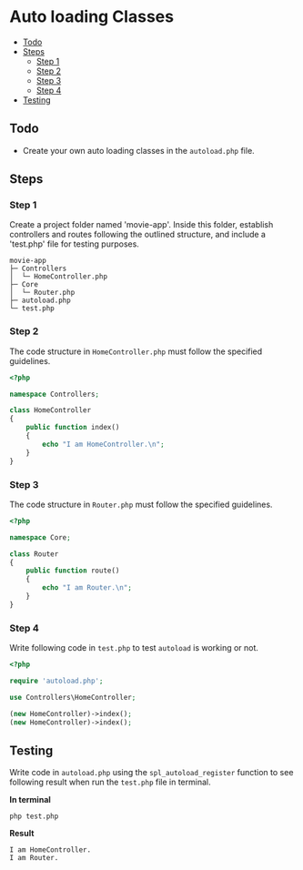 # Auto loading Classes <!-- omit from toc -->

- [Todo](#todo)
- [Steps](#steps)
  - [Step 1](#step-1)
  - [Step 2](#step-2)
  - [Step 3](#step-3)
  - [Step 4](#step-4)
- [Testing](#testing)

## Todo
- Create your own auto loading classes in the `autoload.php` file.

## Steps

### Step 1

Create a project folder named 'movie-app'. Inside this folder, establish controllers and routes following the outlined structure, and include a 'test.php' file for testing purposes.

```
movie-app
├─ Controllers
│  └─ HomeController.php
├─ Core
│  └─ Router.php
├─ autoload.php
└─ test.php
```

### Step 2

The code structure in `HomeController.php` must follow the specified guidelines.

```php
<?php

namespace Controllers;

class HomeController
{
    public function index()
    {
        echo "I am HomeController.\n";
    }
}
```

### Step 3

The code structure in `Router.php` must follow the specified guidelines.

```php
<?php

namespace Core;

class Router
{
    public function route()
    {
        echo "I am Router.\n";
    }
}
```

### Step 4

Write following code in `test.php` to test `autoload` is working or not.

```php
<?php

require 'autoload.php';

use Controllers\HomeController;

(new HomeController)->index();
(new HomeController)->index();
```

## Testing

Write code in `autoload.php` using the `spl_autoload_register` function to see following result when run the `test.php` file in terminal.

**In terminal**
```
php test.php
```

**Result**
```
I am HomeController.
I am Router.
```